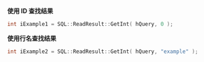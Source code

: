 **使用 ID 查找结果**
```cpp
int iExample1 = SQL::ReadResult::GetInt( hQuery, 0 );
```

**使用行名查找结果**
```cpp
int iExample2 = SQL::ReadResult::GetInt( hQuery, "example" );
```
